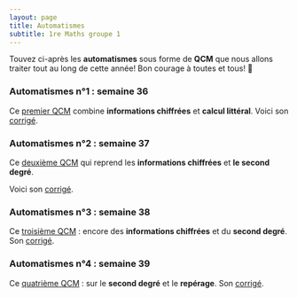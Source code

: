 ```yaml
---
layout: page
title: Automatismes
subtitle: 1re Maths groupe 1
---
```


Touvez ci-après les **automatismes** sous forme de **QCM** que nous allons traiter tout au long de cette année! Bon courage à toutes et tous! :punch:



### Automatismes n°1 : semaine 36

Ce [premier QCM](/automatismes/36.1.pdf) combine **informations chiffrées** et **calcul littéral**. Voici son [corrigé](/automatismes/correction.36.1.pdf).


### Automatismes n°2 : semaine 37

Ce [deuxième QCM](/automatismes/37.1.pdf) qui reprend les **informations chiffrées** et **le second degré**.

Voici son [corrigé](/automatismes/correction.37.1.pdf).

### Automatismes n°3 : semaine 38

Ce [troisième QCM](/automatismes/38.1.pdf) : encore des  **informations chiffrées** et du **second degré**. Son [corrigé](/automatismes/correction.38.1.pdf).

### Automatismes n°4 : semaine 39

Ce [quatrième QCM](/automatismes/39.1.pdf) : sur le **second degré** et le **repérage**. Son [corrigé](/automatismes/correction.39.1.pdf).

